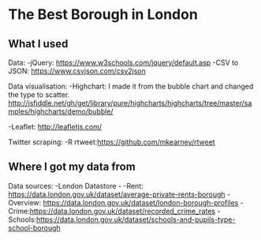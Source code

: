 # The Best Borough in London



## What I used

Data:
-jQuery: https://www.w3schools.com/jquery/default.asp 
-CSV to JSON: https://www.csvjson.com/csv2json

Data visualisation:
-Highchart: I made it from the bubble chart and changed the type to scatter. http://jsfiddle.net/gh/get/library/pure/highcharts/highcharts/tree/master/samples/highcharts/demo/bubble/  

-Leaflet: http://leafletjs.com/ 

Twitter scraping: 
-R rtweet:https://github.com/mkearney/rtweet 

## Where I got my data from 

Data sources:
-London Datastore - 
-Rent: https://data.london.gov.uk/dataset/average-private-rents-borough 
-Overview: https://data.london.gov.uk/dataset/london-borough-profiles
-Crime:https://data.london.gov.uk/dataset/recorded_crime_rates 
-Schools:https://data.london.gov.uk/dataset/schools-and-pupils-type-school-borough 

